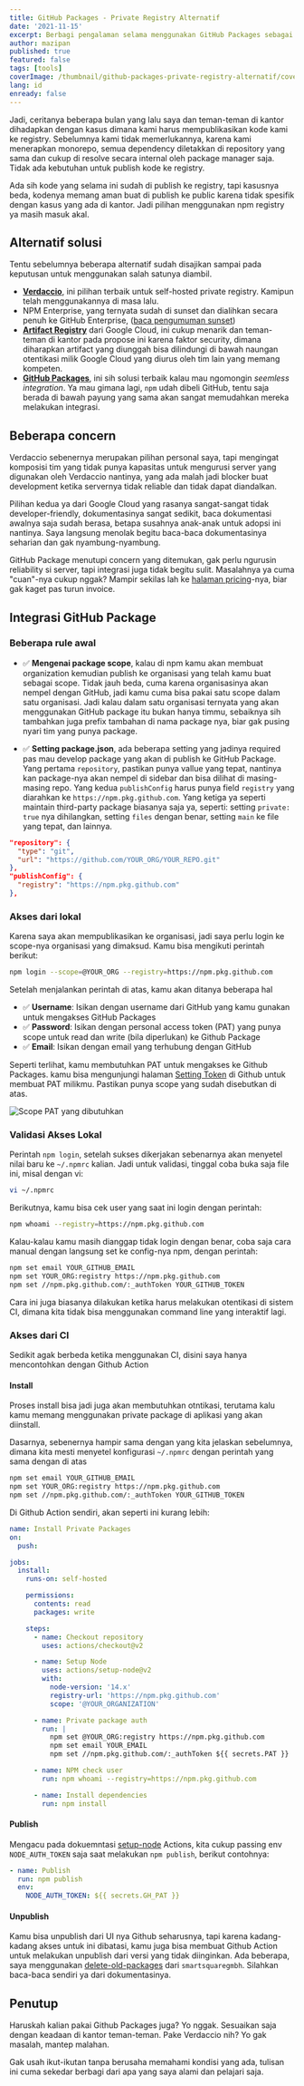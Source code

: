 ```yaml
---
title: GitHub Packages - Private Registry Alternatif
date: '2021-11-15'
excerpt: Berbagi pengalaman selama menggunakan GitHub Packages sebagai solusi private registry
author: mazipan
published: true
featured: false
tags: [tools]
coverImage: /thumbnail/github-packages-private-registry-alternatif/cover.png
lang: id
enready: false
---
```


Jadi, ceritanya beberapa bulan yang lalu saya dan teman-teman di kantor dihadapkan dengan kasus dimana kami harus mempublikasikan kode kami ke registry. Sebelumnya kami tidak memerlukannya, karena kami menerapkan monorepo, semua dependency diletakkan di repository yang sama dan cukup di resolve secara internal oleh package manager saja. Tidak ada kebutuhan untuk publish kode ke registry.

Ada sih kode yang selama ini sudah di publish ke registry, tapi kasusnya beda, kodenya memang aman buat di publish ke public karena tidak spesifik dengan kasus yang ada di kantor. Jadi pilihan menggunakan npm registry ya masih masuk akal.

## Alternatif solusi

Tentu sebelumnya beberapa alternatif sudah disajikan sampai pada keputusan untuk menggunakan salah satunya diambil.

- **[Verdaccio](https://verdaccio.org/)**, ini pilihan terbaik untuk self-hosted private registry. Kamipun telah menggunakannya di masa lalu.
- NPM Enterprise, yang ternyata sudah di sunset dan dialihkan secara penuh ke GitHub Enterprise, ([baca pengumuman sunset](https://docs.npmjs.com/enterprise))
- **[Artifact Registry](https://cloud.google.com/artifact-registry/docs/nodejs/manage-packages)** dari Google Cloud, ini cukup menarik dan teman-teman di kantor pada propose ini karena faktor security, dimana diharapkan artifact yang diunggah bisa dilindungi di bawah naungan otentikasi milik Google Cloud yang diurus oleh tim lain yang memang kompeten.
- **[GitHub Packages](https://github.com/features/packages)**, ini sih solusi terbaik kalau mau ngomongin *seemless integration*. Ya mau gimana lagi, `npm` udah dibeli GitHub, tentu saja berada di bawah payung yang sama akan sangat memudahkan mereka melakukan integrasi.


## Beberapa concern

Verdaccio sebenernya merupakan pilihan personal saya, tapi mengingat komposisi tim yang tidak punya kapasitas untuk mengurusi server yang digunakan oleh Verdaccio nantinya, yang ada malah jadi blocker buat development ketika servernya tidak reliable dan tidak dapat diandalkan.

Pilihan kedua ya dari Google Cloud yang rasanya sangat-sangat tidak developer-friendly, dokumentasinya sangat sedikit, baca dokumentasi awalnya saja sudah berasa, betapa susahnya anak-anak untuk adopsi ini nantinya. Saya langsung menolak begitu baca-baca dokumentasinya seharian dan gak nyambung-nyambung.

GitHub Package menutupi concern yang ditemukan, gak perlu ngurusin reliability si server, tapi integrasi juga tidak begitu sulit. Masalahnya ya cuma "cuan"-nya cukup nggak? Mampir sekilas lah ke [halaman pricing](https://github.com/features/packages#pricing)-nya, biar gak kaget pas turun invoice.

## Integrasi GitHub Package

### Beberapa rule awal

- ✅  **Mengenai package scope**, kalau di npm kamu akan membuat organization kemudian publish ke organisasi yang telah kamu buat sebagai scope. Tidak jauh beda, cuma karena organisasinya akan nempel dengan GitHub, jadi kamu cuma bisa pakai satu scope dalam satu organisasi. Jadi kalau dalam satu organisasi ternyata yang akan menggunakan GitHub package itu bukan hanya timmu, sebaiknya sih tambahkan juga prefix tambahan di nama package nya, biar gak pusing nyari tim yang punya package.

- ✅  **Setting package.json**, ada beberapa setting yang jadinya required pas mau develop package yang akan di publish ke GitHub Package. Yang pertama `repository`, pastikan punya vallue yang tepat, nantinya kan package-nya akan nempel di sidebar dan bisa dilihat di masing-masing repo. Yang kedua `publishConfig` harus punya field `registry` yang diarahkan ke `https://npm.pkg.github.com`. Yang ketiga ya seperti maintain third-party package biasanya saja ya, seperti: setting `private: true` nya dihilangkan, setting `files` dengan benar, setting `main` ke file yang tepat, dan lainnya.

```json
"repository": {
  "type": "git",
  "url": "https://github.com/YOUR_ORG/YOUR_REPO.git"
},
"publishConfig": {
  "registry": "https://npm.pkg.github.com"
},
```

### Akses dari lokal

Karena saya akan mempublikasikan ke organisasi, jadi saya perlu login ke scope-nya organisasi yang dimaksud. Kamu bisa mengikuti perintah berikut:

```bash
npm login --scope=@YOUR_ORG --registry=https://npm.pkg.github.com
```

Setelah menjalankan perintah di atas, kamu akan ditanya beberapa hal

- ✅  **Username**: Isikan dengan username dari GitHub yang kamu gunakan untuk mengakses GitHub Packages
- ✅  **Password**: Isikan dengan personal access token (PAT) yang punya scope untuk read dan write (bila diperlukan) ke Github Package
- ✅  **Email**: Isikan dengan email yang terhubung dengan GitHub

Seperti terlihat, kamu membutuhkan PAT untuk mengakses ke Github Packages. kamu bisa mengunjungi halaman [Setting Token](https://github.com/settings/tokens) di Github untuk membuat PAT milikmu. Pastikan punya scope yang sudah disebutkan di atas.

![Scope PAT yang dibutuhkan](/thumbnail/github-packages-private-registry-alternatif/pat-scope.png)

### Validasi Akses Lokal

Perintah `npm login`, setelah sukses dikerjakan sebenarnya akan menyetel nilai baru ke `~/.npmrc` kalian. Jadi untuk validasi, tinggal coba buka saja file ini, misal dengan vi:

```bash
vi ~/.npmrc
```

Berikutnya, kamu bisa cek user yang saat ini login dengan perintah:

```bash
npm whoami --registry=https://npm.pkg.github.com
```

Kalau-kalau kamu masih dianggap tidak login dengan benar, coba saja cara manual dengan langsung set ke config-nya npm, dengan perintah:

```bash
npm set email YOUR_GITHUB_EMAIL
npm set YOUR_ORG:registry https://npm.pkg.github.com
npm set //npm.pkg.github.com/:_authToken YOUR_GITHUB_TOKEN
```

Cara ini juga biasanya dilakukan ketika harus melakukan otentikasi di sistem CI, dimana kita tidak bisa menggunakan command line yang interaktif lagi.

### Akses dari CI

Sedikit agak berbeda ketika menggunakan CI, disini saya hanya mencontohkan dengan Github Action

#### Install

Proses install bisa jadi juga akan membutuhkan otntikasi, terutama kalu kamu memang menggunakan private package di aplikasi yang akan diinstall.

Dasarnya, sebenernya hampir sama dengan yang kita jelaskan sebelumnya, dimana kita mesti menyetel konfigurasi `~/.npmrc` dengan perintah yang sama dengan di atas

```bash
npm set email YOUR_GITHUB_EMAIL
npm set YOUR_ORG:registry https://npm.pkg.github.com
npm set //npm.pkg.github.com/:_authToken YOUR_GITHUB_TOKEN
```

Di Github Action sendiri, akan seperti ini kurang lebih:

```yaml
name: Install Private Packages
on:
  push:

jobs:
  install:
    runs-on: self-hosted

    permissions:
      contents: read
      packages: write

    steps:
      - name: Checkout repository
        uses: actions/checkout@v2

      - name: Setup Node
        uses: actions/setup-node@v2
        with:
          node-version: '14.x'
          registry-url: 'https://npm.pkg.github.com'
          scope: '@YOUR_ORGANIZATION'

      - name: Private package auth
        run: |
          npm set @YOUR_ORG:registry https://npm.pkg.github.com
          npm set email YOUR_EMAIL
          npm set //npm.pkg.github.com/:_authToken ${{ secrets.PAT }}

      - name: NPM check user
        run: npm whoami --registry=https://npm.pkg.github.com

      - name: Install dependencies
        run: npm install
```

#### Publish

Mengacu pada dokuemntasi [setup-node](https://github.com/actions/setup-node/blob/main/docs/advanced-usage.md#publish-to-npmjs-and-gpr-with-npm) Actions, kita cukup passing env `NODE_AUTH_TOKEN` saja saat melakukan `npm publish`, berikut contohnya:

```yaml
- name: Publish
  run: npm publish
  env:
    NODE_AUTH_TOKEN: ${{ secrets.GH_PAT }}
```

#### Unpublish

Kamu bisa unpublish dari UI nya Github seharusnya, tapi karena kadang-kadang akses untuk ini dibatasi, kamu juga bisa membuat Github Action untuk melakukan unpublish dari versi yang tidak diinginkan. Ada beberapa, saya menggunakan [delete-old-packages](https://github.com/SmartsquareGmbH/delete-old-packages) dari `smartsquaregmbh`. Silahkan baca-baca sendiri ya dari dokumentasinya.

## Penutup

Haruskah kalian pakai Github Packages juga? Yo nggak. Sesuaikan saja dengan keadaan di kantor teman-teman. Pake Verdaccio nih? Yo gak masalah, mantep malahan.

Gak usah ikut-ikutan tanpa berusaha memahami kondisi yang ada, tulisan ini cuma sekedar berbagi dari apa yang saya alami dan pelajari saja.